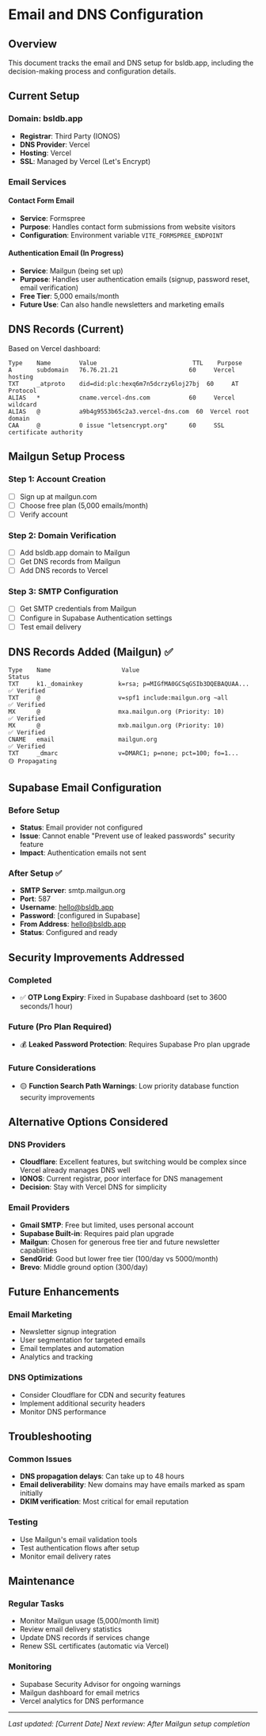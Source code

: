 # Email and DNS Configuration

## Overview

This document tracks the email and DNS setup for bsldb.app, including the decision-making process and configuration details.

## Current Setup

### Domain: bsldb.app
- **Registrar**: Third Party (IONOS)
- **DNS Provider**: Vercel
- **Hosting**: Vercel
- **SSL**: Managed by Vercel (Let's Encrypt)

### Email Services

#### Contact Form Email
- **Service**: Formspree
- **Purpose**: Handles contact form submissions from website visitors
- **Configuration**: Environment variable `VITE_FORMSPREE_ENDPOINT`

#### Authentication Email (In Progress)
- **Service**: Mailgun (being set up)
- **Purpose**: Handles user authentication emails (signup, password reset, email verification)
- **Free Tier**: 5,000 emails/month
- **Future Use**: Can also handle newsletters and marketing emails

## DNS Records (Current)

Based on Vercel dashboard:

```
Type    Name        Value                           TTL    Purpose
A       subdomain   76.76.21.21                    60     Vercel hosting
TXT     _atproto    did=did:plc:hexq6m7n5dcrzy6loj27bj  60     AT Protocol
ALIAS   *           cname.vercel-dns.com           60     Vercel wildcard
ALIAS   @           a9b4g9553b65c2a3.vercel-dns.com  60  Vercel root domain
CAA     @           0 issue "letsencrypt.org"      60     SSL certificate authority
```

## Mailgun Setup Process

### Step 1: Account Creation
- [ ] Sign up at mailgun.com
- [ ] Choose free plan (5,000 emails/month)
- [ ] Verify account

### Step 2: Domain Verification
- [ ] Add bsldb.app domain to Mailgun
- [ ] Get DNS records from Mailgun
- [ ] Add DNS records to Vercel

### Step 3: SMTP Configuration
- [ ] Get SMTP credentials from Mailgun
- [ ] Configure in Supabase Authentication settings
- [ ] Test email delivery

## DNS Records Added (Mailgun) ✅

```
Type    Name                    Value                                   Status
TXT     k1._domainkey          k=rsa; p=MIGfMA0GCSqGSIb3DQEBAQUAA...   ✅ Verified
TXT     @                      v=spf1 include:mailgun.org ~all         ✅ Verified
MX      @                      mxa.mailgun.org (Priority: 10)          ✅ Verified
MX      @                      mxb.mailgun.org (Priority: 10)          ✅ Verified
CNAME   email                  mailgun.org                             ✅ Verified
TXT     _dmarc                 v=DMARC1; p=none; pct=100; fo=1...     🟡 Propagating
```

## Supabase Email Configuration

### Before Setup
- **Status**: Email provider not configured
- **Issue**: Cannot enable "Prevent use of leaked passwords" security feature
- **Impact**: Authentication emails not sent

### After Setup ✅
- **SMTP Server**: smtp.mailgun.org
- **Port**: 587
- **Username**: hello@bsldb.app
- **Password**: [configured in Supabase]
- **From Address**: hello@bsldb.app
- **Status**: Configured and ready

## Security Improvements Addressed

### Completed
- ✅ **OTP Long Expiry**: Fixed in Supabase dashboard (set to 3600 seconds/1 hour)

### Future (Pro Plan Required)
- 💰 **Leaked Password Protection**: Requires Supabase Pro plan upgrade

### Future Considerations
- 🟡 **Function Search Path Warnings**: Low priority database function security improvements

## Alternative Options Considered

### DNS Providers
- **Cloudflare**: Excellent features, but switching would be complex since Vercel already manages DNS well
- **IONOS**: Current registrar, poor interface for DNS management
- **Decision**: Stay with Vercel DNS for simplicity

### Email Providers
- **Gmail SMTP**: Free but limited, uses personal account
- **Supabase Built-in**: Requires paid plan upgrade
- **Mailgun**: Chosen for generous free tier and future newsletter capabilities
- **SendGrid**: Good but lower free tier (100/day vs 5000/month)
- **Brevo**: Middle ground option (300/day)

## Future Enhancements

### Email Marketing
- Newsletter signup integration
- User segmentation for targeted emails
- Email templates and automation
- Analytics and tracking

### DNS Optimizations
- Consider Cloudflare for CDN and security features
- Implement additional security headers
- Monitor DNS performance

## Troubleshooting

### Common Issues
- **DNS propagation delays**: Can take up to 48 hours
- **Email deliverability**: New domains may have emails marked as spam initially
- **DKIM verification**: Most critical for email reputation

### Testing
- Use Mailgun's email validation tools
- Test authentication flows after setup
- Monitor email delivery rates

## Maintenance

### Regular Tasks
- Monitor Mailgun usage (5,000/month limit)
- Review email delivery statistics
- Update DNS records if services change
- Renew SSL certificates (automatic via Vercel)

### Monitoring
- Supabase Security Advisor for ongoing warnings
- Mailgun dashboard for email metrics
- Vercel analytics for DNS performance

---

*Last updated: [Current Date]*
*Next review: After Mailgun setup completion*
